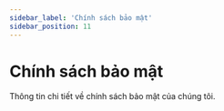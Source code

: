 ```yaml
---
sidebar_label: 'Chính sách bảo mật'
sidebar_position: 11
---
```


# Chính sách bảo mật

Thông tin chi tiết về chính sách bảo mật của chúng tôi.